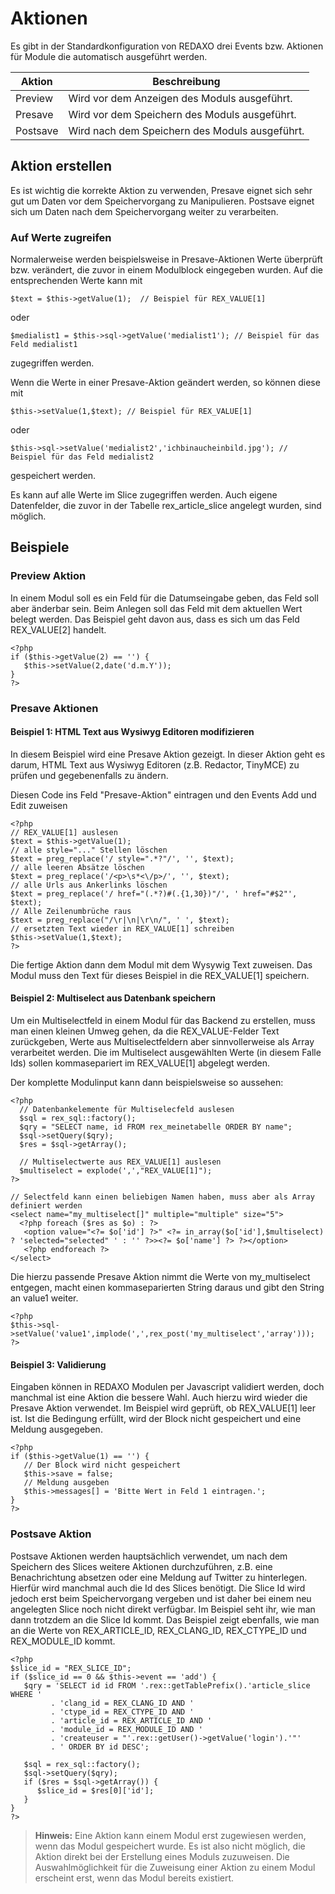 # Aktionen

Es gibt in der Standardkonfiguration von REDAXO drei Events bzw. Aktionen für Module die automatisch ausgeführt werden.

Aktion | Beschreibung
------------- | -------------
Preview	| Wird vor dem Anzeigen des Moduls ausgeführt.
Presave	| Wird vor dem Speichern des Moduls ausgeführt.
Postsave | Wird nach dem Speichern des Moduls ausgeführt.


## Aktion erstellen

Es ist wichtig die korrekte Aktion zu verwenden, Presave eignet sich sehr gut um Daten vor dem Speichervorgang zu Manipulieren. Postsave eignet sich um Daten nach dem Speichervorgang weiter zu verarbeiten.

### Auf Werte zugreifen

Normalerweise werden beispielsweise in Presave-Aktionen Werte überprüft bzw. verändert, die zuvor in einem Modulblock eingegeben wurden. Auf die entsprechenden Werte kann mit

    $text = $this->getValue(1);  // Beispiel für REX_VALUE[1]
    
oder

    $medialist1 = $this->sql->getValue('medialist1'); // Beispiel für das Feld medialist1

zugegriffen werden.

Wenn die Werte in einer Presave-Aktion geändert werden, so können diese mit

    $this->setValue(1,$text); // Beispiel für REX_VALUE[1]
    
oder 

    $this->sql->setValue('medialist2','ichbinaucheinbild.jpg'); // Beispiel für das Feld medialist2

gespeichert werden.

Es kann auf alle Werte im Slice zugegriffen werden. Auch eigene Datenfelder, die zuvor in der Tabelle rex_article_slice angelegt wurden, sind möglich.


## Beispiele

### Preview Aktion

In einem Modul soll es ein Feld für die Datumseingabe geben, das Feld soll aber änderbar sein. Beim Anlegen soll das Feld mit dem aktuellen Wert belegt werden. Das Beispiel geht davon aus, dass es sich um das Feld REX_VALUE[2] handelt.

    <?php
    if ($this->getValue(2) == '') {
       $this->setValue(2,date('d.m.Y'));
    }
    ?>


### Presave Aktionen

#### Beispiel 1: HTML Text aus Wysiwyg Editoren modifizieren

In diesem Beispiel wird eine Presave Aktion gezeigt. In dieser Aktion geht es darum, HTML Text aus Wysiwyg Editoren (z.B. Redactor, TinyMCE) zu prüfen und gegebenenfalls zu ändern.

Diesen Code ins Feld "Presave-Aktion" eintragen und den Events Add und Edit zuweisen

    <?php
    // REX_VALUE[1] auslesen
    $text = $this->getValue(1);
    // alle style="..." Stellen löschen
    $text = preg_replace('/ style=".*?"/', '', $text);
    // alle leeren Absätze löschen
    $text = preg_replace('/<p>\s*<\/p>/', '', $text);
    // alle Urls aus Ankerlinks löschen
    $text = preg_replace('/ href="(.*?)#(.{1,30})"/', ' href="#$2"', $text);
    // Alle Zeilenumbrüche raus
    $text = preg_replace("/\r|\n|\r\n/", ' ', $text);
    // ersetzten Text wieder in REX_VALUE[1] schreiben
    $this->setValue(1,$text);                            
    ?>

Die fertige Aktion dann dem Modul mit dem Wysywig Text zuweisen. Das Modul muss den Text für dieses Beispiel in die REX_VALUE[1] speichern.
    
#### Beispiel 2: Multiselect aus Datenbank speichern

Um ein Multiselectfeld in einem Modul für das Backend zu erstellen, muss man einen kleinen Umweg gehen, da die REX_VALUE-Felder Text zurückgeben, Werte aus Multiselectfeldern aber sinnvollerweise als Array verarbeitet werden.
Die im Multiselect ausgewählten Werte (in diesem Falle Ids) sollen kommasepariert im REX_VALUE[1] abgelegt werden.

Der komplette Modulinput kann dann beispielsweise so aussehen:

    <?php
      // Datenbankelemente für Multiselecfeld auslesen
      $sql = rex_sql::factory();
      $qry = "SELECT name, id FROM rex_meinetabelle ORDER BY name";
      $sql->setQuery($qry);
      $res = $sql->getArray();

      // Multiselectwerte aus REX_VALUE[1] auslesen 
      $multiselect = explode(',',"REX_VALUE[1]");
    ?>

    // Selectfeld kann einen beliebigen Namen haben, muss aber als Array definiert werden
    <select name="my_multiselect[]" multiple="multiple" size="5">
      <?php foreach ($res as $o) : ?>
       <option value="<?= $o['id'] ?>" <?= in_array($o['id'],$multiselect) ? 'selected="selected" ' : '' ?>><?= $o['name'] ?> ?></option>
       <?php endforeach ?>
    </select>
    
Die hierzu passende Presave Aktion nimmt die Werte von my_multiselect entgegen, macht einen kommaseparierten String daraus und gibt den String an value1 weiter.

    <?php
    $this->sql->setValue('value1',implode(',',rex_post('my_multiselect','array')));
    ?>
    
#### Beispiel 3: Validierung

Eingaben können in REDAXO Modulen per Javascript validiert werden, doch manchmal ist eine Aktion die bessere Wahl. Auch hierzu wird wieder die Presave Aktion verwendet. Im Beispiel wird geprüft, ob REX_VALUE[1] leer ist. Ist die Bedingung erfüllt, wird der Block nicht gespeichert und eine Meldung ausgegeben.

    <?php
    if ($this->getValue(1) == '') {
       // Der Block wird nicht gespeichert
       $this->save = false;
       // Meldung ausgeben
       $this->messages[] = 'Bitte Wert in Feld 1 eintragen.';   
    }
    ?>



### Postsave Aktion

Postsave Aktionen werden hauptsächlich verwendet, um nach dem Speichern des Slices weitere Aktionen durchzuführen, z.B. eine Benachrichtung absetzen oder eine Meldung auf Twitter zu hinterlegen. Hierfür wird manchmal auch die Id des Slices benötigt. Die Slice Id wird jedoch erst beim Speichervorgang vergeben und ist daher bei einem neu angelegten Slice noch nicht direkt verfügbar. Im Beispiel seht ihr, wie man dann trotzdem an die Slice Id kommt. Das Beispiel zeigt ebenfalls, wie man an die Werte von REX_ARTICLE_ID, REX_CLANG_ID, REX_CTYPE_ID und REX_MODULE_ID kommt.

    <?php
    $slice_id = "REX_SLICE_ID";
    if ($slice_id == 0 && $this->event == 'add') {
       $qry = 'SELECT id id FROM '.rex::getTablePrefix().'article_slice WHERE '
             . 'clang_id = REX_CLANG_ID AND '
             . 'ctype_id = REX_CTYPE_ID AND '
             . 'article_id = REX_ARTICLE_ID AND '
             . 'module_id = REX_MODULE_ID AND '
             . 'createuser = "'.rex::getUser()->getValue('login').'"'
             . ' ORDER BY id DESC';

       $sql = rex_sql::factory();
       $sql->setQuery($qry);
       if ($res = $sql->getArray()) {
          $slice_id = $res[0]['id'];
       }   
    }
    ?>

  > **Hinweis:** 
Eine Aktion kann einem Modul erst zugewiesen werden, wenn das Modul gespeichert wurde. Es ist also nicht möglich, die Aktion direkt bei der Erstellung eines Moduls zuzuweisen. Die Auswahlmöglichkeit für die Zuweisung einer Aktion zu einem Modul erscheint erst, wenn das Modul bereits existiert.

